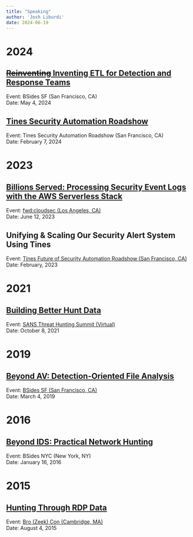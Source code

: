 ```yaml
---
title: "Speaking"
author: 'Josh Liburdi'
date: 2024-06-19
---
```


# 2024
## [~~Reinventing~~ Inventing ETL for Detection and Response Teams](/docs/speaking/2024_bsides_sf_reinventing_etl_for_detection_and_response_teams.pdf)
Event: BSides SF (San Francisco, CA)<br>
Date: May 4, 2024

## [Tines Security Automation Roadshow](https://www.tines.com/blog/security-automation-roadshow-report)
Event: Tines Security Automation Roadshow (San Francisco, CA)<br>
Date: February 7, 2024 

# 2023
## [Billions Served: Processing Security Event Logs with the AWS Serverless Stack](/docs/speaking/2023_fwdcloudsec_billions_served_processing_security_event_logs_with_the_aws_serverless_stack.pdf)
Event: [fwd:cloudsec (Los Angeles, CA)](https://www.youtube.com/watch?v=x2l-GCFGOcs)<br>
Date: June 12, 2023

## Unifying & Scaling Our Security Alert System Using Tines
Event: [Tines Future of Security Automation Roadshow (San Francisco, CA)](https://www.youtube.com/watch?v=UtwmKJ6n5M4)<br>
Date: February, 2023

# 2021
## [Building Better Hunt Data](/docs/speaking/2021_sans_threat_hunting_summit_building_better_hunt_data.pdf)
Event: [SANS Threat Hunting Summit (Virtual)](https://www.youtube.com/watch?v=4A8JLV5a2Dw)<br>
Date: October 8, 2021

# 2019
## [Beyond AV: Detection-Oriented File Analysis](/docs/speaking/2019_bsides_sf_beyond_av_detection_oriented_file_analysis.pdf)
Event: [BSides SF (San Francisco, CA)](https://www.youtube.com/watch?v=j-wjXUs8k1M)<br>
Date: March 4, 2019

# 2016
## [Beyond IDS: Practical Network Hunting](/docs/speaking/2016_bsides_nyc_beyond_ids_practical_network_hunting.pdf)
Event: BSides NYC (New York, NY)<br>
Date: January 16, 2016

# 2015
## [Hunting Through RDP Data](/docs/speaking/2015_bro_zeek_con_hunting_through_rdp_data.pdf)
Event: [Bro (Zeek) Con (Cambridge, MA)](https://www.youtube.com/watch?v=mOV_9YMgYZw)<br>
Date: August 4, 2015
